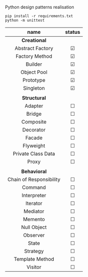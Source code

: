 Python design patterns realisation

```commandline
pip install -r requirements.txt
python -m unittest
```

|          name           |  status  |
|:-----------------------:|:--------:|
|    <b>Creational<b>     |          |
|    Abstract Factory     | &#x2611; |
|     Factory Method      | &#x2611; |
|         Builder         | &#x2611; |
|       Object Pool       | &#x2611; |
|        Prototype        | &#x2611; |
|        Singleton        | &#x2611; |
|                         |          |
|    <b>Structural</b>    |          |
|         Adapter         | &#x2610; |
|         Bridge          | &#x2610; |
|        Composite        | &#x2610; |
|        Decorator        | &#x2610; |
|         Facade          | &#x2610; |
|        Flyweight        | &#x2610; |
|   Private Class Data    | &#x2610; |
|          Proxy          | &#x2610; |
|                         |          |
|    <b>Behavioral</b>    |          |
| Chain of Responsibility | &#x2610; |
|         Command         | &#x2610; |
|       Interpreter       | &#x2610; |
|        Iterator         | &#x2610; |
|        Mediator         | &#x2610; |
|         Memento         | &#x2610; |
|       Null Object       | &#x2610; |
|        Observer         | &#x2610; |
|          State          | &#x2610; |
|        Strategy         | &#x2610; |
|     Template Method     | &#x2610; |
|         Visitor         | &#x2610; |
